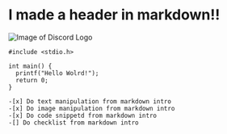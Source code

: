 # I made a header in markdown!!

![Image of Discord Logo](https://github.com/Exp-Communicate-Using-Markdown-Cohort-1/series-communicate-using-markdown-Soimanul/assets/166697209/45701efb-3f40-478e-8b1b-ec8bda0a10fd)

```
#include <stdio.h>

int main() {
  printf("Hello Wolrd!");
  return 0;
}

-[x] Do text manipulation from markdown intro
-[x] Do image manipulation from markdown intro
-[x] Do code snippetd from markdown intro
-[] Do checklist from markdown intro
